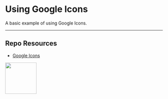 # Using Google Icons

A basic example of using Google Icons.

***

## Repo Resources

* [Google Icons](https://fonts.google.com/icons)

<a href="https://codeadam.ca">
<img src="https://codeadam.ca/images/code-block.png" width="100">
</a>

